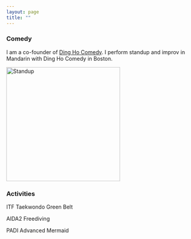```yaml
---
layout: page
title: ""
---
```


<!--
### ACGN

I love anime and games, and I’ve been a TouHou fan for 12 years. I enjoy cosplaying and making costumes.-->

 <!-- <img src="/momiji.jpg" alt="Inubashiri Momiji" width="300"/> -->
 <!-- <img src="/meirin.jpg" alt="Hong Meirin" width="300"/> -->

### Comedy

I am a co-founder of [Ding Ho Comedy](https://www.eventbrite.com/o/dingho-comedy-33952860901). I perform standup and improv in Mandarin with Ding Ho Comedy in Boston.

<img src="/standup.jpg" alt="Standup" width="300"/>

### Activities

ITF Taekwondo Green Belt

AIDA2 Freediving

PADI Advanced Mermaid
